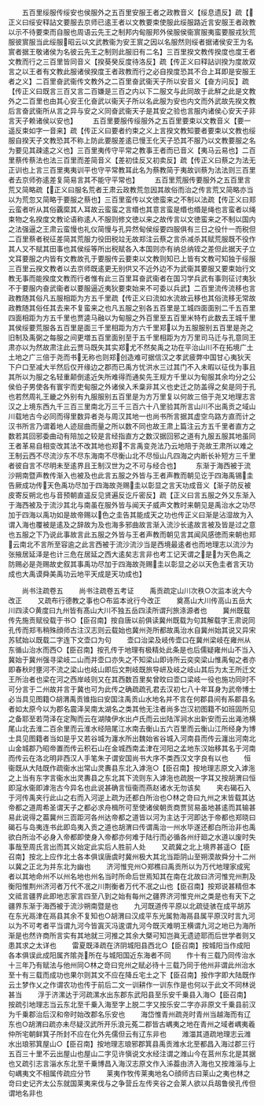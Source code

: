 <!-- { "loadSidebar": true } -->
　　五百里绥服传绥安也侯服外之五百里安服王者之政教音义【绥息遗反】疏【正义曰绥安释詀文要服去京师已逺王者以文教要束使服此绥服路近言安服王者政教以示不待要束而自服也周语云先王之制邦内甸服邦外侯服侯衞賔服夷蛮要服戎狄荒服彼賔服当此绥服昭云以文武教衞为安王賔之因以名服然则绥者据诸侯安王为名賔者据王敬诸侯为名彼云先王之制则此服旧有二名】三百里揆文教传揆度也度王者文教而行之三百里皆同音义【揆葵癸反度待洛反】疏【传正义曰释詀训揆为度故双言之以王者有文教此服诸侯揆度王者政教而行之必自揆度恐其不合上耳即是安服王者之义】二百里奋武衞传文教外之二百里奋武衞天子所以安音义【奋方问反】疏【传正义曰既言三百又言二百嫌是三百之内以下二服文与此同故于此觧之此是文教外之二百里也由其心安王化奋武以衞天子所以名此服为安也内文而外武故先揆文教后言奋武衞所从言之异与安之义同奋武衞天子是其安之验也言服内诸侯心安天子非言天子赖诸侯以安也】
　　五百里要服传绥服外之五百里要束以文教音义【要一遥反束如字一音来】疏【传正义曰要者约束之义上言揆文教知要者要束以文教也绥服自揆天子文教恐其不称上防此要服差逺已慢王化天子恐其不服乃以文教要服之名为要见其疎逺之义也】三百里夷传守平常之教事王者而已音义【夷马云易也】二百里蔡传蔡法也法三百里而差简音义【差初佳反又初卖反】疏【传正义曰蔡之为法无正训也上言三百里夷夷训平也守平常教耳此名为蔡教简于夷故训蔡为法法则三百里者去京师弥逺差复简易言其不能守平常也】
　　五百里荒服传要服外之五百里言荒又简略疏【正义曰服名荒者王肃云政教荒忽因其故俗而治之传言荒又简略亦当以为荒忽又简略于要服之蔡也】三百里蛮传以文徳蛮来之不制以法疏【传正义曰郑云蛮者听从其俗覊縻其人耳故云蛮蛮之言缗也其意言蛮是缗也缗是绳也言蛮者以绳束物之名揆度文教论语称逺人不服则修文徳以来之故传言以文徳蛮来之不制以国内之法强逼之王肃云蛮慢也礼仪简慢与孔异然甸侯绥要四服俱有三日之役什一而税但二百里蔡者税征差简其荒服力役田税竝无故郑注云蔡之言杀减杀其赋荒服既不役作其人又不赋其田事也其侯绥等所出税赋各入本国则亦有纳总纳铚之差但此据天子立文耳要服之内皆有文教故孔于要服传云要束以文教则知已上皆有文教可知独于绥服三百里云揆文教者以去京师既逺更无别供又不近外边不为武衞其要服又要束始行文教无事而能揆度文教而行者惟有此三百里耳奋武衞者在国习学兵武有事则征讨夷狄不于要服内奋武衞者以要服逼近夷狄要束始来不可委以兵武】二百里流传流移也言政教随其俗凡五服相距为方五千里疏【传正义曰流如水流故云移也其俗流移无常故政教随其俗任其去来不复蛮来之也凡五服之别各五百里是工城四面面别二千五百里四面相距为方五千里也贾逵马融以为甸服之外百里至五百里米特冇此数去王城千里其侯绥要荒服各五百里是面三千里相距为方六千里郑以为五服服别五百里是尧之旧制及禹弼之每服之间更増五百里面别至于五千里相距为方万里司马迁与孔意同王肃亦以为然故肃注此云贾马既失其实郑尤不然矣禹之功在平治山川不在拓境广土土地之广三倍于尧而书无称也则郑创造难可据信汉之孝武疲弊中国甘心夷狄天下户口至减大半然后仅开缘边之郡而已禹方忧洪水三过其门不入未暇以征伐为事且其所以为服之名轻重颠倒逺近失所难得而通矣先王规方千里以为甸服其余均分之公侯伯子男使各有寰宇而吏甸服之外诸侯入禾稾非其义也史迁之防盖得之矣是同于孔也若然周礼王畿之外别有九服服别五百里是为方万里复以何故三倍于尧又地理志言汉之上境东西九千三百三里南北万三千三百六十八里验其所言山川不出禹贡之域山川载地古今必同而得里数异者尧与周汉其地一也尚书所言据其虚空鸟路方直而计之汉书所言乃谓着地人迹屈曲而量之所以数不同也故王肃上篇注云方五千里者直方之数若其回邪委曲动有陪加之较是言经指直方之数汉据回邪之道有九服五服其地虽同王者革易自相变改其法不改其地也郑不言禹变尧法乃云地陪于尧故王肃所以难之王制云西不尽流沙东不尽东海南不尽衡山北不尽恒山凡四海之内断长补短方三千里者彼自言不尽明未至逺界且王制汉世为之不可与经合也】
　　东渐于海西被于流沙朔南暨声教传渐入也被及也此言五服之外皆与王者声教而朝见讫于四海禹锡圭告厥成功传天色禹功尽加于四海故尧赐圭以彰显之言天功成音义【渐子防反被皮寄反朔北也与音预朝直遥反见贤遍反讫斤密反】疏【正义曰言五服之外又东渐入于海西被及于流沙其北与南虽在服外皆与闻天子威声文教时来朝见是禹治水之功尽加于四海以禹功如是故帝赐以色之圭告其能成天之功也传正义曰渐是沾湿故为入谓入海也覆被是逺及之辞故为及也海多邪曲故言渐入流沙长逺故言被及皆是过之意也五服之下乃说此事故言此五服之外皆与王者声教而朝见言其闻风感徳而来朝也郑云南北不言所至容逾之此言西被于流沙流沙当是西境最逺者也而地理志以流沙为张掖居延泽是也计三危在居延之西大逺矣志言非也考工记天谓之是为天色禹之防赐必是尧赐故史叙其事禹功尽加于四海故尧赐圭以彰显之必以天色圭者言天功成也大禹谟舜美禹功云地平天成是天功成也】

　　尚书注疏卷五
　　尚书注疏卷五考证
　　禹贡疏定山川次秩○次监本讹大今改正
　　又疏布行德教之事也○布监本讹行今改正
　　奠髙山大川传高山五岳大川四渎○黄度曰九州皆有髙山大川不独五岳四渎所谓刋旅涤源者也
　　冀州既载传先施贡赋役载于书○【臣召南】按自唐以前俱读冀州既载为句其解载字王肃说同孔传而郑韦稍殊顔师古注汉志则云载始也冀州尧所都故禹治水自冀州始其说又异宋苏轼始以既载二字连下文壶口为句
　　壶口治梁及岐传壶口在冀州梁岐在雍州从东循山治水而西○【臣召南】按孔传于地理有极精处此条是也后儒疑雍州山不当入冀始于冀州强寻梁岐二山而并壶口亦失之不知梁山即诗所云奕奕梁山惟禹甸之者亦即春秋时壅河不流之梁山也岐山即后文荆岐既旅导岍及岐之岐山其后为太王所迁文王所治者也梁在河之西岸岐则又在其西数百里矣曾旼曰壶口梁岐一役也施功同时不可分言于二州故并言于冀也可为此传之确疏疏孔君去汉初七八十年耳身为武帝博士必当具见图籍○胡渭禹贡锥指曰安国注禹贡山水地名并不言在何郡县间有系郡县名者如太原今以为郡名震泽吴南太湖名之类其他无注者尚多岂汉初图籍不如班固所见之备耶至若菏泽在定陶而云在湖陵伊水出卢氏而云出陆浑涧水出新安而云出渑池横尾山北去淮二百余里而云淮水经陪尾江水南去衡山五六百里而云衡山江所经身为博士具见图籍者当如是乎又若谷城为瀍水所出魏始省谷城入河南县而传云瀍出河南北山金城郡乃昭帝置而传云积石山在金城西南孟津在河阳之孟地东汉始移其名于河南而传云在洛北明非西汉人手笔朱子谓安国尚书大序不类西汉文字良有以也
　　恒衞既从大陆既作疏衞水出常山灵夀县东北入滹沲○【臣召南】按地理志原文入滹沲之上当有东字言衞水出灵夀县之东北其下流则东入滹沲也疏脱一字耳又按胡渭曰恒即滱水衞即滹沲古今异名也此说甚确言恒衞而燕赵诸水无勿该矣
　　夹右碣石入于河传禹夹行此山之右而入河逆上疏为还都白所治也○林之竒曰九州之末皆载其达帝都之道周希圣谓天子之都必求舟楫所可至使诸侯朝贡商贾贸易虽地甚逺而其输甚易此说得之葢冀州三靣距河各州达帝都之道皆以河为主达于河即达于帝都也郑晓曰碣石与岛夷连书此即岛夷入贡之道也胡渭曰传谓禹治一州水毕遂还都白所治非也禹欲白所治不必身入帝都即使身入帝都亦何难于陆行而必循各州纡廻之水道以废时失事哉至周氏言出而其义始定此实后人胜前人处
　　又疏冀之北上境界甚遥○【臣召南】按北上应作北土各本俱误唐虞时冀州极大其北当距阴山至朔漠故舜分十二州以冀之正北为并东北为幽也
　　济河惟兖州○郑樵曰禹贡所以为万代地理家成宪者以其地命州不以州名地也州名当时所命后世焉知其在南在北故曰济河惟兖州荆及衡阳惟荆州济河者万代不冺之川荆衡者万代不冺之山也【臣召南】按郑说甚精但本文祗言疆界此即地志家言四至八到之始有每州之疆界济河惟兖州之类是也有天下之疆界东渐于海西被于流沙朔南暨是也
　　九河既道传平原以北疏徒骇在成平胡苏在东光鬲津在鬲县其余不复知也○胡渭曰汉成平东光属勃海鬲县属平原汉时言九河以为不可考者平当谓九河今皆寘灭冯逡谓九河今既灭难明王横谓九河之地已为海所渐是也然许商所言实有其地就三河推之其余大槩可知岂眞无遗迹耶而后世学者则又患其求之太详也
　　雷夏既泽疏在济阴城阳县西北○【臣召南】按城阳当作成阳各本俱误此成阳属齐隂尧所在与城阳国近东海者不同
　　作十有三载乃同传治水十三年乃有赋法与他州同○林之竒曰兖州之赋必待十三载乃同于他州非谓此州治水至十有三载而成功也果尔则其文不应在降丘宅土之下【臣召南】按作字即大陆既作云土梦作乂之作谓农功也传于前后二文一训耕作一训东作是也何以于此文不同林说甚当
　　浮于济漯达于河疏漯水出东郡东武阳县至乐安千乗县入海○【臣召南】按疏引地理志当云东北至千乗入海至字上脱二字又按乐安二字亦非原文千乗县前汉为千乗郡治后汉和帝时始改郡名乐安也
　　海岱惟青州疏尧时青州当越海而有辽东也○胡渭曰疏亦未尽疑汉武所开乐浪元菟二郡皆古嵎夷之地在青州之域者嵎夷羲仲所宅朝鲜箕子所封不应在化外先儒但云有辽东非也
　　潍湽其道疏地理志云潍水出琅邪箕屋山○【臣召南】按地理志琅邪郡箕县禹贡潍水北至都昌入海过郡三行五百三十里不云出屋山也屋山二字见许愼说文水经注谓之潍山今在莒州东北是其据也又疏引志言淄水东北至千乗博昌入海汉志原文作入泲葢由济入海也又按潍淄与上句嵎夷文不相属传疏应分节
　　莱夷作牧传莱夷地名○顔师古曰莱山之夷也林之竒曰史记齐太公东就国莱夷来伐与之争营丘左传夹谷之会莱人欲以兵刼鲁侯孔传但谓地名非也
